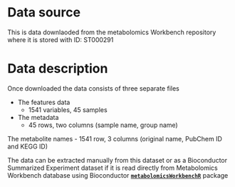 # Data source

This is data downlaoded from the metabolomics Workbench repository where it is stored with ID: ST000291

# Data description

Once downloaded the data consists of three separate files

-   The features data
    -   1541 variables, 45 samples
-   The metadata
    -   45 rows, two columns (sample name, group name)

The metabolite names - 1541 row, 3 columns (original name, PubChem ID and KEGG ID)

The data can be extracted manually from this dataset or as a Bioconductor Summarized Experiment dataset if it is read directly from Metabolomics Workbench database using Bioconductor [**`metabolomicsWorkbenchR`**](https://bioconductor.org/packages/release/bioc/vignettes/metabolomicsWorkbenchR/) package
